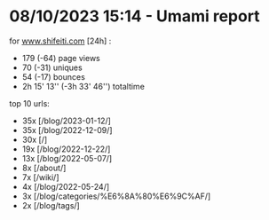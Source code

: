 # 08/10/2023 15:14 - Umami report
for www.shifeiti.com [24h] :

 - 179 (-64) page views
 - 70 (-31) uniques
 - 54 (-17) bounces
 - 2h 15' 13'' (-3h 33' 46'') totaltime


top 10 urls:
 - 35x [/blog/2023-01-12/]
 - 35x [/blog/2022-12-09/]
 - 30x [/]
 - 19x [/blog/2022-12-22/]
 - 13x [/blog/2022-05-07/]
 - 8x [/about/]
 - 7x [/wiki/]
 - 4x [/blog/2022-05-24/]
 - 3x [/blog/categories/%E6%8A%80%E6%9C%AF/]
 - 2x [/blog/tags/]


